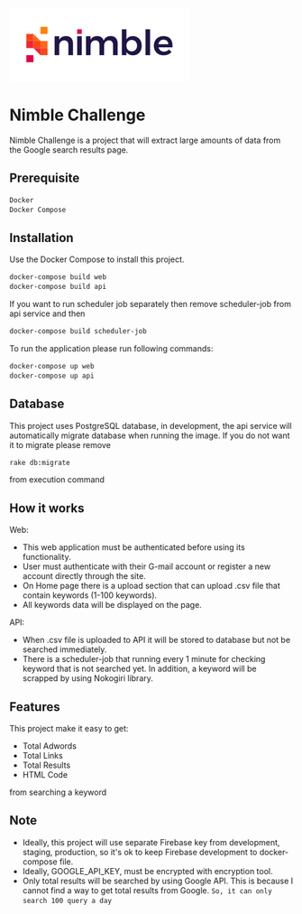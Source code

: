 ![Logo of the project](https://raw.githubusercontent.com/nattaponaie/nimble-challenge/master/web/static/favicon.png)

# Nimble Challenge

Nimble Challenge is a project that will extract large amounts of data from the Google search results page.

## Prerequisite

```bash
Docker
Docker Compose
```

## Installation

Use the Docker Compose to install this project.

```bash
docker-compose build web
docker-compose build api
```

If you want to run scheduler job separately then remove scheduler-job from api service and then

```bash
docker-compose build scheduler-job
```

To run the application please run following commands:

```bash
docker-compose up web
docker-compose up api
```

## Database

This project uses PostgreSQL database, in development, the api service will automatically migrate database when running the image. If you do not want it to migrate please remove

```bash
rake db:migrate
```

from execution command

## How it works

Web:
  - This web application must be authenticated before using its functionality. 
  - User must authenticate with their G-mail account or register a new account directly through the site.
  - On Home page there is a upload section that can upload .csv file that contain keywords (1-100 keywords).
  - All keywords data will be displayed on the page.
  
API:
  - When .csv file is uploaded to API it will be stored to database but not be searched immediately.
  - There is a scheduler-job that running every 1 minute for checking keyword that is not searched yet. In addition, a keyword will be scrapped by using Nokogiri library.
  
## Features

This project make it easy to get:
  - Total Adwords
  - Total Links
  - Total Results
  - HTML Code
  
from searching a keyword

## Note

- Ideally, this project will use separate Firebase key from development, staging, production, so it's ok to keep Firebase development to docker-compose file.
- Ideally, GOOGLE_API_KEY, must be encrypted with encryption tool.
- Only total results will be searched by using Google API. This is because I cannot find a way to get total results from Google. `So, it can only search 100 query a day`

